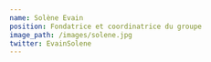 ```yaml
---
name: Solène Evain
position: Fondatrice et coordinatrice du groupe
image_path: /images/solene.jpg
twitter: EvainSolene
---
```

